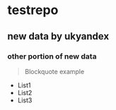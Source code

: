 # testrepo

## new data by ukyandex

### other portion of new data

> Blockquote example

- List1
- List2
- List3
